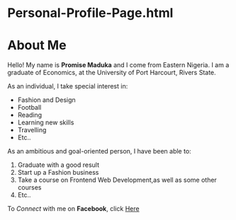 # Personal-Profile-Page.html
<!DOCTYPE html>
<html>

<head>
  <meta charset="UTF-8">
  <meta name="viewport" content="width=device-width, initial-scale=1">
  <title>My Webpage</title>
</head>
 <h1>About Me</h1>
<p>Hello! My name is <b>Promise Maduka</b> and I come from Eastern Nigeria. I am a graduate of Economics, at the University of Port Harcourt, Rivers State.</p>
<p>As an individual, I take special interest in:
<ul>
  <li>Fashion and Design</li>
  <li>Football</li>
  <li>Reading</li>
  <li>Learning new skills</li>
  <li>Travelling</li>
  <li>Etc..</li>
</ul></p>
<p>As an ambitious and goal-oriented person, I have been able to:
<ol>
  <li>Graduate with a good result</li>
  <li>Start up a Fashion business</li>
  <li>Take a course on Frontend Web Development,as well as some other courses</li>
  <li>Etc..</li>
</ol>
</p>
<p>To <em>Connect</em> with me on <strong>Facebook</strong>, click
<a
  href="https://www.facebook.com/promise.maduka.7">Here</a></p>
<body>

</body>

</html>
